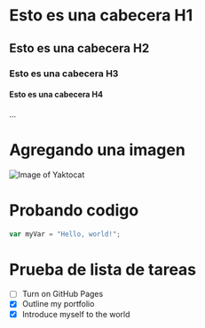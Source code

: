 # Esto es una cabecera H1
## Esto es una cabecera H2
### Esto es una cabecera H3
#### Esto es una cabecera H4

...        

# Agregando una imagen
![Image of Yaktocat](https://cdn.pixabay.com/animation/2023/10/02/18/06/18-06-24-613_512.gif)

# Probando codigo
``` javascript
var myVar = "Hello, world!";
```

# Prueba de lista de tareas
- [ ] Turn on GitHub Pages
- [x] Outline my portfolio
- [x] Introduce myself to the world

